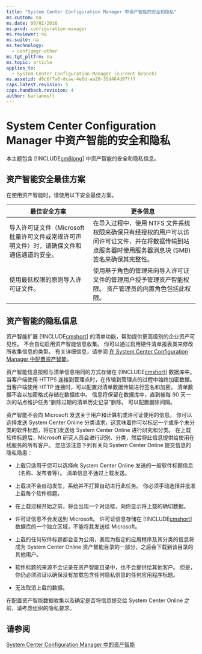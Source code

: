 ```yaml
---
title: "System Center Configuration Manager 中资产智能的安全和隐私"
ms.custom: na
ms.date: 09/02/2016
ms.prod: configuration-manager
ms.reviewer: na
ms.suite: na
ms.technology: 
  - configmgr-other
ms.tgt_pltfrm: na
ms.topic: article
applies_to: 
  - System Center Configuration Manager (current branch)
ms.assetid: d0c6f7a0-dcae-4e6d-aa28-35d464d97ff7
caps.latest.revision: 5
caps.handback.revision: 4
author: barlanmsft
---
```

# System Center Configuration Manager 中资产智能的安全和隐私
本主题包含 [!INCLUDE[cm6long](../LocTest/includes/cm6long_md.md)] 中资产智能的安全和隐私信息。  
  
##  <a name="BKMK_Security_AI"></a> 资产智能安全最佳方案  
 在使用资产智能时，请使用以下安全最佳方案。  
  
|最佳安全方案|更多信息|  
|------------|----------|  
|导入许可证文件（Microsoft 批量许可文件或常规许可声明文件）时，请确保文件和通信通道的安全。|在导入过程中，使用 NTFS 文件系统权限来确保只有经授权的用户可以访问许可证文件，并在将数据传输到站点服务器时使用服务器消息块 \(SMB\) 签名来确保其完整性。|  
|使用最低权限的原则导入许可证文件。|使用基于角色的管理来向导入许可证文件的管理用户授予管理资产智能权限。 资产管理员的内置角色包括此权限。|  
  
##  <a name="BKMK_Privacy_HardwareInventory"></a> 资产智能的隐私信息  
 资产智能扩展 [!INCLUDE[cmshort](../LocTest/includes/cmshort_md.md)] 的清单功能，帮助提供更高级别的企业资产可见性。 不会自动启用资产智能信息收集。 你可以通过启用硬件清单报表类来修改所收集信息的类型。 有关详细信息，请参阅 [在 System Center Configuration Manager 中配置资产智能](../LocTest/Configuring-Asset-Intelligence-in-System-Center-Configuration-Manager.md)。  
  
 资产智能信息按照与清单信息相同的方式存储在 [!INCLUDE[cmshort](../LocTest/includes/cmshort_md.md)] 数据库中。 当客户端使用 HTTPS 连接到管理点时，在传输到管理点的过程中始终加密数据。 当客户端使用 HTTP 连接时，可以配置对清单数据传输进行签名和加密。 清单数据不会以加密格式存储在数据库中。 信息将保留在数据库中，直到被每 90 天一次的站点维护任务“删除过期的清单历史记录”删除。 可以配置删除间隔。  
  
 资产智能不会向 Microsoft 发送关于用户和计算机或许可证使用的信息。 你可以选择发送 System Center Online 分类请求，这意味着你可以标记一个或多个未分类的软件标题，将它们发送给 System Center Online 进行研究和分类。 在上载软件标题后，Microsoft 研究人员会进行识别、分类，然后将此信息提供给使用在线服务的所有客户。 您应该注意下列有关向 System Center Online 提交信息的隐私隐患：  
  
-   上载只适用于您可以选择向 System Center Online 发送的一般软件标题信息（名称、发布者等）。 清单信息不通过上载发送。  
  
-   上载决不会自动发生，系统并不打算自动进行此任务。 你必须手动选择并批准上载每个软件标题。  
  
-   在上载过程开始之前，将会出现一个对话框，向你显示将上载的确切数据。  
  
-   许可证信息不会发送到 Microsoft。 许可证信息存储在 [!INCLUDE[cmshort](../LocTest/includes/cmshort_md.md)] 数据库的一个独立区域，不能将其发送给 Microsoft。  
  
-   上载的任何软件标题都会变为公用，表现为指定的应用程序及其分类的信息将成为 System Center Online 资产智能目录的一部分，之后会下载到该目录的其他用户。  
  
-   软件标题的来源不会记录在资产智能目录中，也不会提供给其他客户。 但是，你仍必须验证以确保没有加载包含任何隐私信息的任何应用程序标题。  
  
-   无法取消上载的数据。  
  
 在配置资产智能数据收集以及确定是否将信息提交给 System Center Online 之前，请考虑组织的隐私要求。  
  
## 请参阅  
 [System Center Configuration Manager 中的资产智能](../LocTest/Asset-Intelligence-in-System-Center-Configuration-Manager.md)